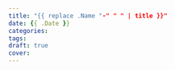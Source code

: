 ```yaml
---
title: "{{ replace .Name "-" " " | title }}"
date: {{ .Date }}
categories: 
tags: 
draft: true
cover: 
---
```

